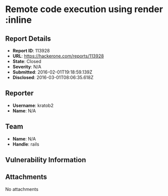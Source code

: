 # Remote code execution using render :inline

## Report Details
- **Report ID**: 113928
- **URL**: https://hackerone.com/reports/113928
- **State**: Closed
- **Severity**: N/A
- **Submitted**: 2016-02-01T19:18:59.139Z
- **Disclosed**: 2016-03-01T08:06:35.618Z

## Reporter
- **Username**: kratob2
- **Name**: N/A

## Team
- **Name**: N/A
- **Handle**: rails

## Vulnerability Information


## Attachments
No attachments
